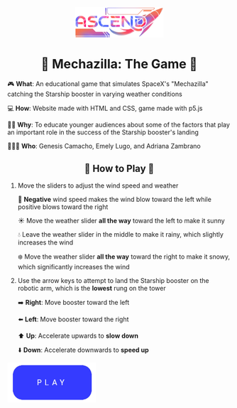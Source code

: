 <p align="center"><img src="transparentLogo.png" alt="Ascend logo" width="200"></p>

<h1 align="center">🚀 Mechazilla: The Game 🚀</h1>

🎮 **What**: An educational game that simulates SpaceX's "Mechazilla" catching the Starship booster in varying weather conditions

💻 **How**: Website made with HTML and CSS, game made with p5.js

👩‍🏫 **Why**: To educate younger audiences about some of the factors that play an important role in the success of the Starship booster's landing

👩🏻‍🚀 **Who**: Genesis Camacho, Emely Lugo, and Adriana Zambrano

<h2 align="center">👾 How to Play 👾</h2>

1. Move the sliders to adjust the wind speed and weather

    💨 **Negative** wind speed makes the wind blow toward the left while positive blows toward the right

    ☀️ Move the weather slider **all the way** toward the left to make it sunny

    💧 Leave the weather slider in the middle to make it rainy, which slightly increases the wind

    ❄️ Move the weather slider **all the way** toward the right to make it snowy, which significantly increases the wind

5. Use the arrow keys to attempt to land the Starship booster on the robotic arm, which is the **lowest** rung on the tower

    ➡️ **Right**: Move booster toward the left

    ⬅️ **Left**: Move booster toward the right

    ⬆️ **Up**: Accelerate upwards to **slow down**

    ⬇️ **Down**: Accelerate downwards to **speed up**

<a align="center"><img src="play.png" alt="Play button" width="200"></a>
